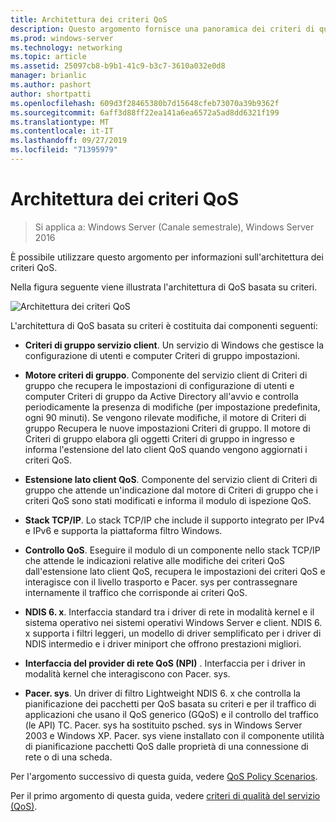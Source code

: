 ```yaml
---
title: Architettura dei criteri QoS
description: Questo argomento fornisce una panoramica dei criteri di qualità del servizio (QoS), che consente di usare Criteri di gruppo per assegnare priorità alla larghezza di banda del traffico di rete di applicazioni e servizi specifici in Windows Server 2016.
ms.prod: windows-server
ms.technology: networking
ms.topic: article
ms.assetid: 25097cb8-b9b1-41c9-b3c7-3610a032e0d8
manager: brianlic
ms.author: pashort
author: shortpatti
ms.openlocfilehash: 609d3f28465380b7d15648cfeb73070a39b9362f
ms.sourcegitcommit: 6aff3d88ff22ea141a6ea6572a5ad8dd6321f199
ms.translationtype: MT
ms.contentlocale: it-IT
ms.lasthandoff: 09/27/2019
ms.locfileid: "71395979"
---
```

# <a name="qos-policy-architecture"></a>Architettura dei criteri QoS

>Si applica a: Windows Server (Canale semestrale), Windows Server 2016

È possibile utilizzare questo argomento per informazioni sull'architettura dei criteri QoS.

Nella figura seguente viene illustrata l'architettura di QoS basata su criteri.

![Architettura dei criteri QoS](../../media/QoS/QoS-Policy-Architecture.jpg)

L'architettura di QoS basata su criteri è costituita dai componenti seguenti:

- **Criteri di gruppo servizio client**. Un servizio di Windows che gestisce la configurazione di utenti e computer Criteri di gruppo impostazioni.

- **Motore criteri di gruppo**. Componente del servizio client di Criteri di gruppo che recupera le impostazioni di configurazione di utenti e computer Criteri di gruppo da Active Directory all'avvio e controlla periodicamente la presenza di modifiche \(per impostazione predefinita, ogni 90 minuti\). Se vengono rilevate modifiche, il motore di Criteri di gruppo Recupera le nuove impostazioni Criteri di gruppo. Il motore di Criteri di gruppo elabora gli oggetti Criteri di gruppo in ingresso e informa l'estensione del lato client QoS quando vengono aggiornati i criteri QoS.

- **Estensione lato client QoS**. Componente del servizio client di Criteri di gruppo che attende un'indicazione dal motore di Criteri di gruppo che i criteri QoS sono stati modificati e informa il modulo di ispezione QoS.

- **Stack TCP/IP**. Lo stack TCP/IP che include il supporto integrato per IPv4 e IPv6 e supporta la piattaforma filtro Windows. 

- **Controllo QoS**. Eseguire il modulo di un componente nello stack TCP/IP che attende le indicazioni relative alle modifiche dei criteri QoS dall'estensione lato client QoS, recupera le impostazioni dei criteri QoS e interagisce con il livello trasporto e Pacer. sys per contrassegnare internamente il traffico che corrisponde ai criteri QoS.

- **NDIS 6. x**. Interfaccia standard tra i driver di rete in modalità kernel e il sistema operativo nei sistemi operativi Windows Server e client. NDIS 6. x supporta i filtri leggeri, un modello di driver semplificato per i driver di NDIS intermedio e i driver miniport che offrono prestazioni migliori.

- **Interfaccia del provider di rete QoS \(NPI\)** . Interfaccia per i driver in modalità kernel che interagiscono con Pacer. sys.

- **Pacer. sys**. Un driver di filtro Lightweight NDIS 6. x che controlla la pianificazione dei pacchetti per QoS basata su criteri e per il traffico di applicazioni che usano il QoS generico \(GQoS\) e il controllo del traffico \(le API\) TC. Pacer. sys ha sostituito psched. sys in Windows Server 2003 e Windows XP. Pacer. sys viene installato con il componente utilità di pianificazione pacchetti QoS dalle proprietà di una connessione di rete o di una scheda.

Per l'argomento successivo di questa guida, vedere [QoS Policy Scenarios](qos-policy-scenarios.md).

Per il primo argomento di questa guida, vedere [criteri di qualità del servizio (QoS)](qos-policy-top.md).

